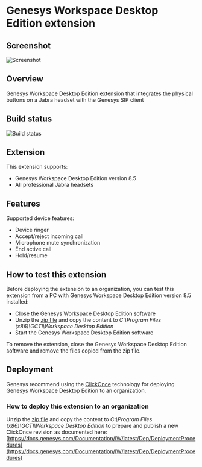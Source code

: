 # Genesys Workspace Desktop Edition extension

## Screenshot
![Screenshot](https://github.com/gnaudio/jabra-call-control-extension-for-genesys-workspace-desktop-edition/blob/master/docs/genesyscallcontrol.png)

## Overview
Genesys Workspace Desktop Edition extension that integrates the physical buttons on a Jabra headset with the Genesys SIP client

## Build status
![Build status](https://gnaudio.visualstudio.com/_apis/public/build/definitions/45495ae2-8252-4d9e-a321-699be9abf508/99/badge)

## Extension
This extension supports:
-	Genesys Workspace Desktop Edition version 8.5
-	All professional Jabra headsets

## Features
Supported device features:
-	Device ringer
- Accept/reject incoming call
- Microphone mute synchronization
-	End active call
- Hold/resume

## How to test this extension
Before deploying the extension to an organization, you can test this extension from a PC with Genesys Workspace Desktop Edition version 8.5 installed:
- Close the Genesys Workspace Desktop Edition software
- Unzip the [zip file](https://github.com/gnaudio/jabra-call-control-extension-for-genesys-workspace-desktop-edition/releases) and copy the content to _C:\Program Files (x86)\GCTI\Workspace Desktop Edition_
- Start the Genesys Workspace Desktop Edition software

To remove the extension, close the Genesys Workspace Desktop Edition software and remove the files copied from the zip file.

## Deployment
Genesys recommend using the [ClickOnce](https://msdn.microsoft.com/en-us/library/142dbbz4(v=vs.90).aspx) technology for deploying Genesys Workspace Desktop Edition to an organization.

### How to deploy this extension to an organization
Unzip the [zip file](https://github.com/gnaudio/jabra-call-control-extension-for-genesys-workspace-desktop-edition/releases) and copy the content to _C:\Program Files (x86)\GCTI\Workspace Desktop Edition_ to prepare and publish a new ClickOnce revision as documented here:
[https://docs.genesys.com/Documentation/IW/latest/Dep/DeploymentProcedures](https://docs.genesys.com/Documentation/IW/latest/Dep/DeploymentProcedures)
